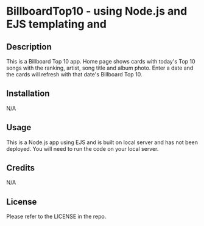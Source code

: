 # BillboardTop10 - using Node.js and EJS templating and 

## Description

This is a Billboard Top 10 app.  Home page shows cards with today's Top 10 songs with the ranking, artist, song title and album photo.  Enter a date and the cards will refresh with that date's Billboard Top 10. 

## Installation

N/A

## Usage

This is a Node.js app using EJS and is built on local server and has not been deployed.  You will need to run the code on your local server.

## Credits

N/A

## License

Please refer to the LICENSE in the repo.
